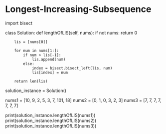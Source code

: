# Longest-Increasing-Subsequence

import bisect

class Solution:
    def lengthOfLIS(self, nums):
        if not nums:
            return 0

        lis = [nums[0]]

        for num in nums[1:]:
            if num > lis[-1]:
                lis.append(num)
            else:
                index = bisect.bisect_left(lis, num)
                lis[index] = num

        return len(lis)


solution_instance = Solution()

nums1 = [10, 9, 2, 5, 3, 7, 101, 18]
nums2 = [0, 1, 0, 3, 2, 3]
nums3 = [7, 7, 7, 7, 7, 7, 7]

print(solution_instance.lengthOfLIS(nums1))  
print(solution_instance.lengthOfLIS(nums2))  
print(solution_instance.lengthOfLIS(nums3)) 
